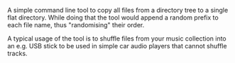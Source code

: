 A simple command line tool to copy all files from a directory tree to a single flat directory. 
While doing that the tool would append a random prefix to each file name, thus "randomising" their order. 

A typical usage of the tool is to shuffle files from your music collection into an e.g. USB stick to be used in simple car audio players that cannot shuffle tracks.
 